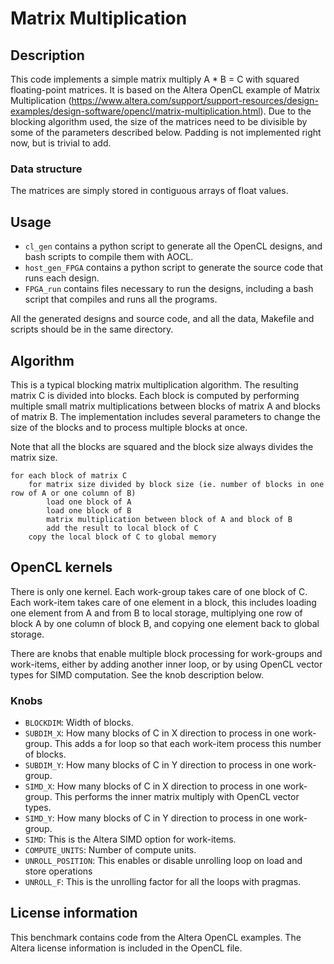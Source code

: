 
# Matrix Multiplication

## Description

This code implements a simple matrix multiply A * B = C with squared floating-point matrices. It is based on the Altera OpenCL example of Matrix Multiplication (https://www.altera.com/support/support-resources/design-examples/design-software/opencl/matrix-multiplication.html).
Due to the blocking algorithm used, the size of the matrices need to be divisible by some of the parameters described below. Padding is not implemented right now, but is trivial to add.

### Data structure

The matrices are simply stored in contiguous arrays of float values.

## Usage

* `cl_gen` contains a python script to generate all the OpenCL designs, and bash scripts to compile them with AOCL.
* `host_gen_FPGA` contains a python script to generate the source code that runs each design.
* `FPGA_run` contains files necessary to run the designs, including a bash script that compiles and runs all the programs.

All the generated designs and source code, and all the data, Makefile and scripts should be in the same directory.

## Algorithm

This is a typical blocking matrix multiplication algorithm. The resulting matrix C is divided into blocks. Each block is computed by performing multiple small matrix multiplications between blocks of matrix A and blocks of matrix B. The implementation includes several parameters to change the size of the blocks and to process multiple blocks at once.

Note that all the blocks are squared and the block size always divides the matrix size.


```
for each block of matrix C
	for matrix size divided by block size (ie. number of blocks in one row of A or one column of B)
		load one block of A
		load one block of B
		matrix multiplication between block of A and block of B
		add the result to local block of C
	copy the local block of C to global memory
```

## OpenCL kernels

There is only one kernel. Each work-group takes care of one block of C. Each work-item takes care of one element in a block, this includes loading one element from A and from B to local storage, multiplying one row of block A by one column of block B, and copying one element back to global storage.

There are knobs that enable multiple block processing for work-groups and work-items, either by adding another inner loop, or by using OpenCL vector types for SIMD computation. See the knob description below.

### Knobs

- `BLOCKDIM`: Width of blocks.
- `SUBDIM_X`: How many blocks of C in X direction to process in one work-group. This adds a for loop so that each work-item process this number of blocks.
- `SUBDIM_Y`: How many blocks of C in Y direction to process in one work-group.
- `SIMD_X`: How many blocks of C in X direction to process in one work-group. This performs the inner matrix multiply with OpenCL vector types.
- `SIMD_Y`: How many blocks of C in Y direction to process in one work-group.
- `SIMD`: This is the Altera SIMD option for work-items.
- `COMPUTE_UNITS`: Number of compute units.
- `UNROLL_POSITION`: This enables or disable unrolling loop on load and store operations
- `UNROLL_F`: This is the unrolling factor for all the loops with pragmas.

## License information

This benchmark contains code from the Altera OpenCL examples. The Altera license information is included in the OpenCL file.


